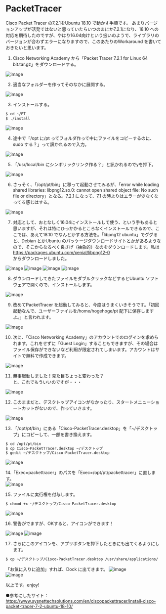# PacketTracer
Cisco Packet Tracer の7.2.1をUbuntu 18.10 で動かす手順です。
あまりバージョンアップが活発ではないと思っていたらいつのまにか7.2.1になり、18.10 への対応を期待したのですが、やはり16.04向けという扱いのようで、ライブラリのバージョンが合わずエラーになりますので、このあたりのWorkaround を書いておきたいと思います。  
  
1. Cisco Networking Academy から「Packet Tracer 7.2.1 for Linux 64 bit.tar.gz」をダウンロードする。  
<img src="images/01.png" alt="image">  
  
2. 適当なフォルダーを作ってそのなかに展開する。  
<img src="images/02.png" alt="image">  
  
3. インストールする。  
```sh
$ cd ~/PT  
$ ./install  
```  
<img src="images/03.png" alt="image">  
  
4. 途中で「/opt に/pt ってフォルダ作って中にファイルをコピーするのに、sudo する？」って訊かれるので入力。  
<img src="images/04.png" alt="image">  
  
5. 「/usr/local/bin にシンボリックリンク作る？」と訊かれるのでyを押下。
<img src="images/05.png" alt="image">  
  
6. さっそく、「/opt/pt/bin」に移って起動させてみるが、「error while loading shared libraries: libpng12.so.0: cannot open shared object file: No such file or directory」となる。7.2.1 になって、7.1 の時よりはエラーが少なくなってる感じはする。
<img src="images/06.png" alt="image">  
  
7. 対応として、おとなしく16.04にインストールして使う、という手もあると思いますが、それは特にひっかかるところなくインストールできるので、ここでは、あえて18.10 でなんとかする方法を。「libpng12 ubuntu」でググると、Debian とかUbuntu のパッケージダウンロードサイトとかがあるようなので、そこからなるべく良さげ（抽象的）なのをダウンロードします。私は  
https://packages.ubuntu.com/xenial/libpng12-0  
  からダウンロードしました。
<img src="images/07.png" alt="image">  
<img src="images/08.png" alt="image">  
<img src="images/09.png" alt="image">  
<img src="images/10.png" alt="image">  
  
8. ダウンロードしてきたファイルをダブルクリックなどするとUbuntu ソフトウェアで開くので、インストールします。
<img src="images/11.png" alt="image">  
  
9. 改めてPacketTracer を起動してみると、今度はうまくいきそうです。「初回起動なんで、ユーザーファイルを/home/hogehoge/pt 配下に保存しますよ。」と言われます。
<img src="images/12.png" alt="image">  
  
10. 次に、「Cisco Networking Academy」のアカウントでのログインを求められます。これをせずに「Guest Login」することもできますが、その場合はファイル保存ができないなど利用が限定されてしまいます。アカウントはサイトで無料で作成できます。
<img src="images/13.png" alt="image">  
  
11. 無事起動しました！見た目ちょっと変わった？  
と、これでもういいのですが・・・
<img src="images/14.png" alt="image">  
  
12. このままだと、デスクトップアイコンがなかったり、スタートメニューショートカットがないので、作っていきます。  
<img src="images/15.png" alt="image">  
  
13. 「/opt/pt/bin」にある「Cisco-PacketTracer.desktop」を「~/デスクトップ」にコピーして、一部を書き換えます。
```sh
$ cd /opt/pt/bin
$ cp Cisco-PacketTracer.desktop ~/デスクトップ
$ gedit ~/デスクトップ/Cisco-PacketTracer.desktop
```  
<img src="images/16.png" alt="image">  
  
14.「Exec=packettracer」のパスを「Exec=/opt/pt/packettracer」に直します。  
<img src="images/17.png" alt="image">  
  
15. ファイルに実行権を付与します。  
```sh
$ chmod +x ~/デスクトップ/Cisco-PacketTracer.desktop
```  
<img src="images/18.png" alt="image">  

16. 警告がでますが、OKすると、アイコンができます！  
<img src="images/19.png" alt="image">  
<img src="images/20.png" alt="image">  
  
17. さらにこのアイコンを、アプリボタンを押下したときにも出てくるようにします。  
```sh
$ cp ~/デスクトップ/Cisco-PacketTracer.desktop /usr/share/applications/
```  
「お気に入りに追加」すれば、Dock に出てきます。
<img src="images/21.png" alt="image">  
<img src="images/22.png" alt="image">  
  
以上です。enjoy!  
  
●参考にしたサイト：
https://www.sysnettechsolutions.com/en/ciscopackettracer/install-cisco-packet-tracer-7-2-ubuntu-18-10/